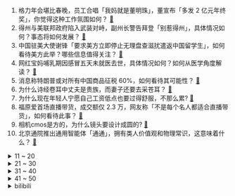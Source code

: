 1. 格力年会堪比春晚，员工合唱「我妈就是董明珠」，董宣布「多发 2 亿元年终奖」，你觉得这种工作氛围如何？ [:link:](https://www.zhihu.com/question/641823536)
2. 得州与美联邦政府陷入武装对峙，副州长警告拜登「别惹得州」，具体情况如何？事态将如何发展？ [:link:](https://www.zhihu.com/question/641779814)
3. 中国驻美大使谢锋「要求美方立即停止无理盘查滋扰遣返中国留学生」，如何看待美方此举？哪些信息值得关注？ [:link:](https://www.zhihu.com/question/641797990)
4. 网红宝妈哺乳期因感冒五天未就医去世，具体情况如何？如何从医学角度解读？ [:link:](https://www.zhihu.com/question/641840338)
5. 消息称特朗普或对所有中国商品征税 60%，如何看待其可能性？ [:link:](https://www.zhihu.com/question/641811527)
6. 为什么诗经卷耳中丈夫是贵族，而妻子还要去采苍耳？ [:link:](https://www.zhihu.com/question/412045360)
7. 为什么现在年轻人宁愿自己工资低点也要过得舒服，不那么累? [:link:](https://www.zhihu.com/question/636907409)
8. 福原爱首场直播带货，成交额仅 2.3 万，网友称「不是每个名人都适合直播带货」，如何看待此事？ [:link:](https://www.zhihu.com/question/641810826)
9. 相机cmos是方的，为什么镜头要设计成圆的? [:link:](https://www.zhihu.com/question/639726342)
10. 北京通院推出通用智能体「通通」，拥有类人价值观和物理常识，这意味着什么？ [:link:](https://www.zhihu.com/question/641780072)
<details>
<summary>11 ~ 20</summary>

11. 普京正式登记为俄罗斯下届总统候选人，哪些信息值得关注？ [:link:](https://www.zhihu.com/question/641825112)
12. 夫妻结婚 6 年连续 4 年各回各家过年引热议，教授称「夫妻分居型春节没什么不好 」，如何看待此现象？ [:link:](https://www.zhihu.com/question/641771840)
13. 董明珠称「多拿出 2 亿发年终奖，要让员工有尊严地工作」，格力股价大涨，哪些信息值得关注？ [:link:](https://www.zhihu.com/question/641803900)
14. 如果只允许出现10个6A级景区，你会选择哪十个景区呢？ [:link:](https://www.zhihu.com/question/276628410)
15. 报告显示，月薪一万元以下的人旅游更爱说走就走，不做计划，如何看待这一现象？为什么出现这种情况？ [:link:](https://www.zhihu.com/question/641818742)
16. 因饼干含花生但未标注，英国演员吃饼干后过敏休克身亡，涉事公司将会承担哪些责任？ [:link:](https://www.zhihu.com/question/641655512)
17. 《幻兽帕鲁》作为第一款素材全部使用AI生成的爆款游戏，是否会对美术行业产生冲击? [:link:](https://www.zhihu.com/question/641624236)
18. 陈都灵《 花千骨 》首波口碑出炉，你对此电影有何评价？ [:link:](https://www.zhihu.com/question/640638596)
19. 暴雪开发了四年多的未命名生存游戏《 奥德赛 》也已经宣布取消，这背后有何原因？ [:link:](https://www.zhihu.com/question/641473054)
20. 公务员岗位写明「不提供宿舍」值得报考吗? [:link:](https://www.zhihu.com/question/626346758)
</details>
<details>
<summary>21 ~ 30</summary>

21. 是什么原因让胖东来独一家，而别的公司学不来？ [:link:](https://www.zhihu.com/question/633102328)
22. 1+0.1+0.01+0.001+0.0001... 一直下去会在实际中到达 2 吗？ [:link:](https://www.zhihu.com/question/444218811)
23. 亚洲杯：约旦补时连入两球绝杀伊拉克，怎么看待伊拉克球员艾门胡赛因的第二张黄牌? [:link:](https://www.zhihu.com/question/641881240)
24. 如何评价（G）-IDLE的新歌《super lady》？ [:link:](https://www.zhihu.com/question/641826586)
25. 龙年新年，可以给孩子准备哪些「新春氛围感」穿搭？ [:link:](https://www.zhihu.com/question/638737498)
26. 晨跑和夜跑，身体感受上有什么差异？ [:link:](https://www.zhihu.com/question/639348724)
27. 唯物主义和唯心主义不能共存吗? [:link:](https://www.zhihu.com/question/605154509)
28. 未来中国足球还应该重启「归化」工作吗？是坚持血缘归化还是继续扩大非血缘归化规模？ [:link:](https://www.zhihu.com/question/641821907)
29. 如何看待 OPPO 与诺基亚终于全球和解？手机专利战的实质到底是什么？ [:link:](https://www.zhihu.com/question/641822838)
30. 我比较喜欢明朝，日常用年号是用崇祯纪年好还是用永历纪年好？ [:link:](https://www.zhihu.com/question/614632764)
</details>
<details>
<summary>31 ~ 40</summary>

31. 过年应该继续运动减肥还是吃吃喝喝？ [:link:](https://www.zhihu.com/question/639640922)
32. 2024澳网辛纳让二追三首夺冠，如何评价这场比赛？ [:link:](https://www.zhihu.com/question/641717726)
33. 有哪些适合过年期间窝在家里看的影视剧？ [:link:](https://www.zhihu.com/question/638064933)
34. 为什么主人一写字，猫咪就要占着书桌？ [:link:](https://www.zhihu.com/question/633070434)
35. 上海 5 月 1 日起将增加年满 70 周岁人员基础养老金，该举措有何意义？还有哪些信息值得关注？ [:link:](https://www.zhihu.com/question/641817782)
36. 中国足协原主席陈戌源一审被控受贿 8103 万余元，择期宣判，从法律角度解读，或将如何量刑？ [:link:](https://www.zhihu.com/question/641824258)
37. 我国女性 HPV 感染率「双峰」分别为 17-24 、40-44 岁， HPV 真有那么容易感染吗？ [:link:](https://www.zhihu.com/question/641776005)
38. 恒大回应被清盘「将稳步推进保交楼」，清盘会对购房者造成影响吗？对行业又影响几何？ [:link:](https://www.zhihu.com/question/641807778)
39. 如何组建自营量化团队? [:link:](https://www.zhihu.com/question/639331061)
40. 研究显示：外卖中的微塑料两小时就可进入大脑，你还会使用外卖餐具吗？如何减少微塑料的摄入？ [:link:](https://www.zhihu.com/question/641776534)
</details>
<details>
<summary>41 ~ 50</summary>

41. 马克龙最新对华表态，他提到「法国一定能够直接倾听中国的声音，并被中国倾听」，释放了哪些信号？ [:link:](https://www.zhihu.com/question/641824628)
42. 如果突然有了梅西的足球能力，怎么进职业足球俱乐部踢球甚至进巴萨呢？ [:link:](https://www.zhihu.com/question/366845701)
43. 百川智能发布超千亿大模型 Baichuan 3，技术能力如何？ [:link:](https://www.zhihu.com/question/641806600)
44. 你见过最人性化的设计是什么？ [:link:](https://www.zhihu.com/question/31524027)
45. 「刚拍的 CT 换家医院就不认」，医院重复检查赚收益，医检互认为何难以实施？ [:link:](https://www.zhihu.com/question/641830309)
46. 如何评价《原神》新发布的千织角色立绘？ [:link:](https://www.zhihu.com/question/641867385)
47. 过年期间有哪些绘本很应景，适合带孩子一起阅读？ [:link:](https://www.zhihu.com/question/637948610)
48. 有人说快乐教育不如苦难教育，因为苦难教育至少还能吃到苦，如何反驳？ [:link:](https://www.zhihu.com/question/641509243)
49. 国务院国资委表示，全面推开上市公司市值管理考核，将带来哪些影响？ [:link:](https://www.zhihu.com/question/641819040)
50. “苦难是否造就了伟大”? [:link:](https://www.zhihu.com/question/641678861)
</details><details>
<summary>bilibili</summary>

</details>